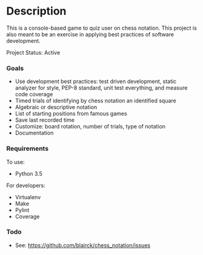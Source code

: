 # Description #

This is a console-based game to quiz user on chess notation. This project is
also meant to be an exercise in applying best practices of software
development.

Project Status: Active

### Goals ###

* Use development best practices: test driven development, static analyzer for
style, PEP-8 standard, unit test everything, and measure code coverage
* Timed trials of identifying by chess notation an identified square
* Algebraic or descriptive notation
* List of starting positions from famous games
* Save last recorded time
* Customize: board rotation, number of trials, type of notation
* Documentation

### Requirements ###

To use:
* Python 3.5

For developers:
* Virtualenv
* Make
* Pylint
* Coverage

### Todo ###

* See: https://github.com/blairck/chess_notation/issues
